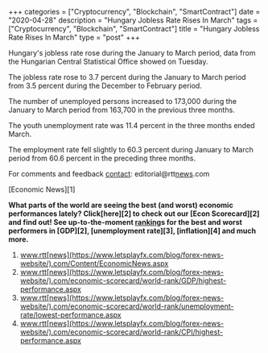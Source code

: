 +++
categories = ["Cryptocurrency", "Blockchain", "SmartContract"]
date = "2020-04-28"
description = "Hungary Jobless Rate Rises In March"
tags = ["Cryptocurrency", "Blockchain", "SmartContract"]
title = "Hungary Jobless Rate Rises In March"
type = "post"
+++

Hungary's jobless rate rose during the January to March period, data
from the Hungarian Central Statistical Office showed on Tuesday.

The jobless rate rose to 3.7 percent during the January to March period
from 3.5 percent during the December to February period.

The number of unemployed persons increased to 173,000 during the January
to March period from 163,700 in the previous three months.

The youth unemployment rate was 11.4 percent in the three months ended
March.

The employment rate fell slightly to 60.3 percent during January to
March period from 60.6 percent in the preceding three months.

For comments and feedback [contact](https://www.playgroundfx.com/contact/): editorial@rtt[news](https://www.letsplayfx.com/blog/forex-news-website/).com

[Economic News][1]

 **What parts of the world are seeing the best (and worst) economic
performances lately? Click[here][2] to check out our [Econ Scorecard][2]
and find out! See up-to-the-moment [ranking](https://www.playgroundfx.com/blog/crypto-exchange-ranking/)s for the best and worst
performers in [GDP][2], [unemployment rate][3], [inflation][4] and much
more.**

   1. www.rtt[news](https://www.letsplayfx.com/blog/forex-news-website/).com/Content/EconomicNews.aspx
   2. www.rtt[news](https://www.letsplayfx.com/blog/forex-news-website/).com/economic-scorecard/world-rank/GDP/highest-performance.aspx
   3. www.rtt[news](https://www.letsplayfx.com/blog/forex-news-website/).com/economic-scorecard/world-rank/unemployment-rate/lowest-performance.aspx
   4. www.rtt[news](https://www.letsplayfx.com/blog/forex-news-website/).com/economic-scorecard/world-rank/CPI/highest-performance.aspx